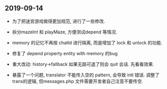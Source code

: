 ## 2019-09-14

-   为了把迷宫游戏做得更加规范, 进行了一些修改.
-   拆分mazeInt 和 playMaze, 方便测试depend 等情况.
-   memory 的记忆不再按 chatId 进行隔离, 而是增加了 lock  和 unlock 的功能.
-   修复了 depend property entity with memory 的bug

-   重大改动: history->fallback 如果无路可退了则会 quit 会话. 先看看效果.

-   暴露了一个问题, translator 不能传入空的 pattern, 会导致 intl 错误. 调整了trans的逻辑, 但messages.php 文件需要开发者自己注意不要传空.
